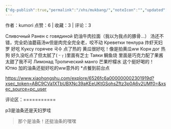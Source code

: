 ```yaml
---
{"dg-publish":true,"permalink":"/xhs/mukbang/","noteIcon":"","updated":"2025-03-17T22:00:05.513+08:00"}
---
```


作者：kumori
点赞：6   |   收藏：3   |   评论：3

Сливочный Ранен с говядиной 奶油牛肉拉面（我以为我点的豚骨…） 汤还不错，完全奶油蘑菇汤w但是肉完全完全老，咬不动
Креветки тенлура 炸虾天妇罗 好吃
Куксу горячее 국수 点了热的 黄瓜很好吃！像是拍黄瓜ww
Корн дог 热狗 好久没吃点了但太腻了( ᵕ ᵕ̩̩ )里面有芝士
Таяки 鲷鱼烧 里面是巧克力配了果酱 太甜了我不可
Лимонад Тропический манго 芒果柠檬水 这个挺好喝的！
Ютяо 加的油条还挺好吃的ww意外的
*点餐到前台点

https://www.xiaohongshu.com/explore/6526fc6a000000002301919d?xsec_token=ABC9CVa1XTbUBXNc39aKEeUKtGSohsZftz3p0A6v2UMf0=&xsec_source=pc_user

评论区：===========

p3是油条还是天妇罗哇

> 那个是油条！还挺油条的嘿嘿